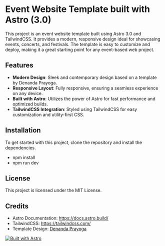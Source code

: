 # Event Website Template built with Astro (3.0) 

This project is an event website template built using Astro 3.0 and TailwindCSS. It provides a modern, responsive design ideal for showcasing events, concerts, and festivals. The template is easy to customize and deploy, making it a great starting point for any event-based web project.

## Features

- **Modern Design**: Sleek and contemporary design based on a template by Denanda Prayoga.
- **Responsive Layout**: Fully responsive, ensuring a seamless experience on any device.
- **Built with Astro**: Utilizes the power of Astro for fast performance and optimized builds.
- **TailwindCSS Integration**: Styled using TailwindCSS for easy customization and utility-first CSS.

## Installation

To get started with this project, clone the repository and install the dependencies.
- npm install
- npm run dev

## License
This project is licensed under the MIT License. 

## Credits

- Astro Documentation: https://docs.astro.build/
- TailwindCSS: https://tailwindcss.com/
- Template Design: [Denanda Prayoga](https://dribbble.com/shots/21507198-EventsGo-landing-page)

[![Built with Astro](https://astro.badg.es/v2/built-with-astro/tiny.svg)](https://astro.build)
